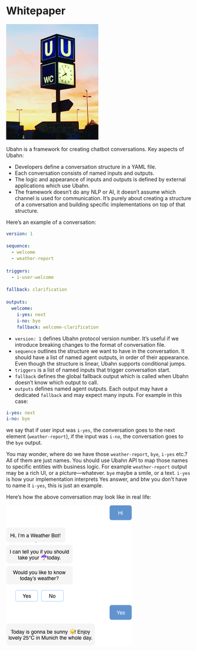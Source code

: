 # Whitepaper

<img src="https://raw.githubusercontent.com/ubahn/whitepaper/master/ubahn.jpg" alt="Ubahn" width="250"/>

Ubahn is a framework for creating chatbot conversations. Key aspects of Ubahn:
* Developers define a conversation structure in a YAML file.
* Each conversation consists of named inputs and outputs.
* The logic and appearance of inputs and outputs is defined by external applications which use Ubahn.
* The framework doesn’t do any NLP or AI, it doesn’t assume which channel is used for communication. It’s purely about creating a structure of a conversation and building specific implementations on top of that structure.

Here’s an example of a conversation:

```yaml
version: 1

sequence:
  - welcome
  - weather-report

triggers:
  - i-user-welcome

fallback: clarification

outputs:
  welcome:
    i-yes: next
    i-no: bye
    fallback: welcome-clarification
```

* `version: 1` defines Ubahn protocol version number. It’s useful if we introduce breaking changes to the format of conversation file.
* `sequence` outlines the structure we want to have in the conversation. It should have a list of named agent outputs, in order of their appearance. Even though the structure is linear, Ubahn supports conditional jumps.
* `triggers` is a list of named inputs that trigger conversation start.
* `fallback` defines the global fallback output which is called when Ubahn doesn’t know which output to call.
* `outputs` defines named agent outputs. Each output may have a dedicated `fallback` and may expect many inputs. For example in this case:
```yaml
i-yes: next
i-no: bye
```
we say that if user input was `i-yes`, the conversation goes to the next element (`weather-report`), if the input was `i-no`, the conversation goes to the `bye` output.

You may wonder, where do we have those `weather-report`, `bye`, `i-yes` etc.? All of them are just names. You should use Ubahn API to map those names to specific entities with business logic.
For example `weather-report` output may be a rich UI, or a picture—whatever. `bye` maybe a smile, or a text. `i-yes` is how your implementation interprets Yes answer, and btw you don’t have to name it `i-yes`, this is just an example.

Here’s how the above conversation may look like in real life:

<img src="https://raw.githubusercontent.com/ubahn/whitepaper/master/ubahn-sample.png" alt="Ubahn Sample" />
